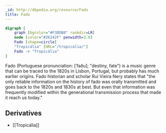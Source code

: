 ```yaml
---
_id: http://dbpedia.org/resource/Fado
title: Fado
---
```


```dot
digraph {
	graph [bgcolor="#F3DDB8" rankdir=LR]
	node [color="#26242F" penwidth=3.0]
	Fado [shape=circle]
	"Tropicália" [URL="/tropicalia/"]
	Fado -> "Tropicália"
}
```

Fado (Portuguese pronunciation: [ˈfaðu]; "destiny, fate") is a music genre that can be traced to the 1820s in Lisbon, Portugal, but probably has much earlier origins. Fado historian and scholar Rui Vieira Nery states that "the only reliable information on the history of fado was orally transmitted and goes back to the 1820s and 1830s at best. But even that information was frequently modified within the generational transmission process that made it reach us today."

## Derivatives
- [[Tropicália]]
